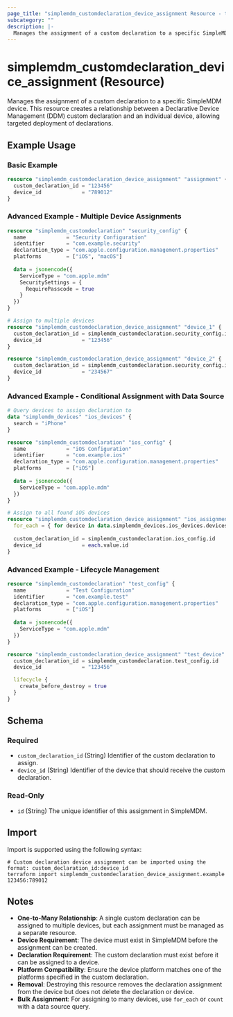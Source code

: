 ```yaml
---
page_title: "simplemdm_customdeclaration_device_assignment Resource - terraform-provider-simplemdm"
subcategory: ""
description: |-
  Manages the assignment of a custom declaration to a specific SimpleMDM device.
---
```


# simplemdm_customdeclaration_device_assignment (Resource)

Manages the assignment of a custom declaration to a specific SimpleMDM device. This resource creates a relationship between a Declarative Device Management (DDM) custom declaration and an individual device, allowing targeted deployment of declarations.

## Example Usage

### Basic Example

```terraform
resource "simplemdm_customdeclaration_device_assignment" "assignment" {
  custom_declaration_id = "123456"
  device_id             = "789012"
}
```

### Advanced Example - Multiple Device Assignments

```terraform
resource "simplemdm_customdeclaration" "security_config" {
  name             = "Security Configuration"
  identifier       = "com.example.security"
  declaration_type = "com.apple.configuration.management.properties"
  platforms        = ["iOS", "macOS"]
  
  data = jsonencode({
    ServiceType = "com.apple.mdm"
    SecuritySettings = {
      RequirePasscode = true
    }
  })
}

# Assign to multiple devices
resource "simplemdm_customdeclaration_device_assignment" "device_1" {
  custom_declaration_id = simplemdm_customdeclaration.security_config.id
  device_id             = "123456"
}

resource "simplemdm_customdeclaration_device_assignment" "device_2" {
  custom_declaration_id = simplemdm_customdeclaration.security_config.id
  device_id             = "234567"
}
```

### Advanced Example - Conditional Assignment with Data Source

```terraform
# Query devices to assign declaration to
data "simplemdm_devices" "ios_devices" {
  search = "iPhone"
}

resource "simplemdm_customdeclaration" "ios_config" {
  name             = "iOS Configuration"
  identifier       = "com.example.ios"
  declaration_type = "com.apple.configuration.management.properties"
  platforms        = ["iOS"]
  
  data = jsonencode({
    ServiceType = "com.apple.mdm"
  })
}

# Assign to all found iOS devices
resource "simplemdm_customdeclaration_device_assignment" "ios_assignments" {
  for_each = { for device in data.simplemdm_devices.ios_devices.devices : device.id => device }
  
  custom_declaration_id = simplemdm_customdeclaration.ios_config.id
  device_id             = each.value.id
}
```

### Advanced Example - Lifecycle Management

```terraform
resource "simplemdm_customdeclaration" "test_config" {
  name             = "Test Configuration"
  identifier       = "com.example.test"
  declaration_type = "com.apple.configuration.management.properties"
  platforms        = ["iOS"]
  
  data = jsonencode({
    ServiceType = "com.apple.mdm"
  })
}

resource "simplemdm_customdeclaration_device_assignment" "test_device" {
  custom_declaration_id = simplemdm_customdeclaration.test_config.id
  device_id             = "123456"

  lifecycle {
    create_before_destroy = true
  }
}
```

<!-- schema generated by tfplugindocs -->
## Schema

### Required

- `custom_declaration_id` (String) Identifier of the custom declaration to assign.
- `device_id` (String) Identifier of the device that should receive the custom declaration.

### Read-Only

- `id` (String) The unique identifier of this assignment in SimpleMDM.

## Import

Import is supported using the following syntax:

```shell
# Custom declaration device assignment can be imported using the format: custom_declaration_id:device_id
terraform import simplemdm_customdeclaration_device_assignment.example 123456:789012
```

## Notes

- **One-to-Many Relationship**: A single custom declaration can be assigned to multiple devices, but each assignment must be managed as a separate resource.
- **Device Requirement**: The device must exist in SimpleMDM before the assignment can be created.
- **Declaration Requirement**: The custom declaration must exist before it can be assigned to a device.
- **Platform Compatibility**: Ensure the device platform matches one of the platforms specified in the custom declaration.
- **Removal**: Destroying this resource removes the declaration assignment from the device but does not delete the declaration or device.
- **Bulk Assignment**: For assigning to many devices, use `for_each` or `count` with a data source query.